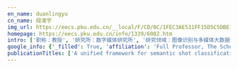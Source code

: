 ```yaml
---
en_name: duanlingyu
cn_name: 段凌宇
img_url: https://eecs.pku.edu.cn/__local/F/CD/0C/1FEC3AE531FF15D5C5DBE19AEFB_B20E3821_1A43.jpg?e=.jpg
homepage: https://eecs.pku.edu.cn/info/1339/6082.htm
intro: ['职称：教授', '研究所：数字媒体研究所', '研究领域：图像识别与多媒体大数据分析，计算机应用技术 \r\n\r\n ', '办公电话：86-10-6275 8602-172', '电子邮件：lingyu@pku.edu.cn', '个人主页： ']
google_info: {'_filled': True, 'affiliation': 'Full Professor, The School of EE & CS, Peking University', 'citedby': 4812, 'citedby5y': 2735, 'cites_per_year': {2003: 17, 2004: 48, 2005: 87, 2006: 77, 2007: 99, 2008: 185, 2009: 165, 2010: 203, 2011: 206, 2012: 271, 2013: 286, 2014: 399, 2015: 399, 2016: 366, 2017: 418, 2018: 521, 2019: 782, 2020: 247}}
publicationTitles: ['A unified framework for semantic shot classification in sports video', 'A unified framework for semantic shot classification in sports video', 'Global context-aware attention LSTM networks for 3D action recognition', 'A mid-level representation framework for semantic sports video analysis', 'Location discriminative vocabulary coding for mobile landmark search', 'Live sports event detection based on broadcast video and web-casting text', 'Group-sensitive multiple kernel learning for object categorization', 'Optimization and an insightful properties—activity study of electrospun TiO2/CuO composite nanofibers for efficient photocatalytic H2 generation', 'Skeleton-based human action recognition with global context-aware attention LSTM networks', 'Hierarchical movie affective content analysis based on arousal and valence features', 'Hierarchical movie affective content analysis based on arousal and valence features', 'HMM-based audio keyword generation', 'Learning to distribute vocabulary indexing for scalable visual search', 'Fast and robust short video clip search using an index structure', 'Segmentation, categorization, and identification of commercial clips from TV streams using multimodal analysis', 'Overview of the MPEG-CDVS standard', 'Audio keywords generation for sports video analysis', 'Audio keywords generation for sports video analysis', 'A fusion scheme of visual and auditory modalities for event detection in sports video', 'Finding the secret of image saliency in the frequency domain', 'A multimodal scheme for program segmentation and representation in broadcast video streams', 'A multimodal scheme for program segmentation and representation in broadcast video streams', 'Group-sensitive triplet embedding for vehicle reidentification', 'Event detection in basketball video using multiple modalities', 'Towards low bit rate mobile visual search with multiple-channel coding', 'Compact descriptors for visual search', 'A robust method for TV logo tracking in video streams', 'Automatic generation of personalized music sports video', 'Mining compact bag-of-patterns for low bit rate mobile visual search', 'Rate-adaptive compact fisher codes for mobile visual search', 'Annotation of video footage and personalised video generation', 'Compact descriptors for mobile visual search and MPEG CDVS standardization', 'Group-sensitive multiple kernel learning for object recognition', 'Fast and robust short video clip search for copy detection', 'Benchmarking single-image reflection removal algorithms', 'Semantic shot classification in sports video', 'Highway traffic information extraction from Skycam MPEG video', 'TV ad video categorization with probabilistic latent concept learning', 'Spatiotemporal grid flow for video retargeting', 'Mean shift based video segment representation and applications to replay detection', 'Incorporating intra-class variance to fine-grained visual recognition', 'Nonparametric motion characterization for robust classification of camera motion patterns', 'Nonparametric motion characterization for robust classification of camera motion patterns', 'Weighted component hashing of binary aggregated descriptors for fast visual search', 'Periodicity detection of local motion', 'Depth-preserving warping for stereo image retargeting', 'Automatic TV logo detection, tracking and removal in broadcast video', 'Automatic TV logo detection, tracking and removal in broadcast video', 'Robust moving video object segmentation in the MPEG compressed domain', 'Learning compact visual descriptor for low bit rate mobile landmark search', 'Automatic sports genre categorization and view-type classification over large-scale dataset', 'Compact descriptors for video analysis: The emerging MPEG standard', 'System and Method For Replay Generation For Broadcast Video', 'A unified framework for semantic shot representation of sports video', 'Unified spatio-temporal attention networks for action recognition in videos', 'Ssnet: Scale selection network for online 3d action prediction', 'Estimating visual saliency through single image optimization', 'Optimizing JPEG quantization table for low bit rate mobile visual search', 'Consumer video retargeting: context assisted spatial-temporal grid optimization', 'Crrn: Multi-scale guided concurrent reflection removal network', 'Robust fisher codes for large scale image retrieval', 'Hnip: Compact deep invariant representations for video matching, localization, and retrieval', 'Towards compact topical descriptors', 'Fast retargeting with adaptive grid optimization', 'Sequence multi-labeling: A unified video annotation scheme with spatial and temporal context', 'Ntu rgb+ d 120: A large-scale benchmark for 3d human activity understanding', 'Extended  Controller Synthesis for Continuous Descriptor Systems', 'Audio keyword generation for sports video analysis', 'Hamming compatible quantization for hashing', 'Per-sample multiple kernel approach for visual concept learning', 'Feature boosting network for 3D pose estimation', 'Compact deep invariant descriptors for video retrieval', 'Towards mobile document image retrieval for digital library', 'A generic approach for systematic analysis of sports videos', 'Local motion analysis and its application in video based swimming style recognition', 'Skeleton-based online action prediction using scale selection network', 'AI-Oriented Large-Scale Video Management for Smart City: Technologies, Standards, and Beyond', 'Saliency detection based on 2d log-gabor wavelets and center bias', 'Video retargeting with multi-scale trajectory optimization', 'Embedding adversarial learning for vehicle re-identification', 'Veri-wild: A large dataset and a new method for vehicle re-identification in the wild', 'Replay scene classification in soccer video using web broadcast text', 'Compression of deep neural networks for image instance retrieval', 'Query-adaptive small object search using object proposals and shape-aware descriptors', 'Region-aware reflection removal with unified content and gradient priors', 'Two-stage pooling of deep convolutional features for image retrieval', 'Sorting local descriptors for lowbit rate mobile visual search', 'PKUBench: A context rich mobile visual search benchmark', 'Exploring object relation in mean teacher for cross-domain detection', 'Deephash for image instance retrieval: Getting regularization, depth and fine-tuning right', 'Robust commercial retrieval in video streams', 'Affinity preserving quantization for hashing: A vector quantization approach to learning compact binary codes', 'Nonparametric color characterization using mean shift', 'Nested invariance pooling and RBM hashing for image instance retrieval', 'To project more or to quantize more: Minimizing reconstruction bias for learning compact binary codes', 'Interactive ads recommendation with contextual search on product topic space', 'Learning multiple codebooks for low bit rate mobile visual search', 'An algorithm to estimate mean vehicle speed from mpeg skycam video', 'Shot-level camera motion estimation based on a parametric model', 'Development of an enzyme immunoassay for the determination of the cowpea trypsin inhibitor (CpTI) in transgenic crop', 'Deep variational and structural hashing', 'Minimizing reconstruction bias hashing via joint projection learning and quantization', 'A low complexity interest point detector', 'Mobile Media Communication, Processing, and Analysis: a review of recent advances', 'A lowbit rate vocabulary coding scheme for mobile landmark search', 'TV commercial classification by using multi-modal textual information', 'Intermediate deep feature compression: the next battlefield of intelligent sensing', 'Fast MPEG-CDVS encoder with GPU-CPU hybrid computing', 'From Part to whole: Who is behind the painting?', 'Rate-distortion optimized sparse coding with ordered dictionary for image set compression', 'Region-based depth-preserving stereoscopic image retargeting', 'Pruning tree-structured vector quantizer towards low bit rate mobile visual search', 'Grid-based retargeting with transformation consistency smoothing', 'Automatic video genre categorization and event detection techniques on large-scale sports data', 'Linking video ads with product or service information by web search', 'Multiple kernel active learning for image classification', 'A new multiple kernel approach for visual concept learning', 'Digesting commercial clips from TV streams', 'Digesting commercial clips from TV streams', 'A mid-level scene change representation via audiovisual alignment', 'Nonparametric motion model with applications to camera motion pattern classification', 'Learning the trip suggestion from landmark photos on the web', 'Generating vocabulary for global feature representation towards commerce image retrieval', 'Interactive web video advertising with context analysis and search', 'Semantic linking between video ads and web services with progressive search', 'A mid-level visual concept generation framework for sports analysis', 'Transfer metric learning: Algorithms, applications and outlooks', 'An efficient coding framework for compact descriptors extracted from video sequence', 'Learning compact visual descriptors for low bit rate mobile landmark search', 'Multi-stage vector quantization towards low bit rate visual search', 'ESUR: A system for Events detection in SURveillance video', 'Fast and robust video clip search using index structure', 'Shot classification of sports video based on features in motion vector field', 'Toward Knowledge as a Service Over Networks: A Deep Learning Model Communication Paradigm', 'Query adaptive multiview object instance search and localization using sketches', 'Key Technologies in Mobile Visual Search and MPEG Standardization Activities', 'Mean shift based nonparametric motion characterization', 'Face pose analysis from MPEG compressed video for surveillance applications', 'Towards digital retina in smart cities: A model generation, utilization and communication paradigm', 'Multi-scale Optimal Fusion model for single image dehazing', 'ChipGAN: A generative adversarial network for Chinese ink wash painting style transfer', 'Data-driven lightweight interest point selection for large-scale visual search', 'Hierarchical multi-VLAD for image retrieval', 'Component hashing of variable-length binary aggregated descriptors for fast image search', 'A hybrid pixel-block based view synthesis for multiviewpoint 3D video', 'Motion based perceptual distortion and rate optimization for video coding', 'PQ-WGLOH: A bit-rate scalable local feature descriptor', 'Depth structure preserving scene image generation', 'A Unified Generative Adversarial Framework for Image Generation and Person Re-identification', 'From data to knowledge: Deep learning model compression, transmission and communication', 'Gated square-root pooling for image instance retrieval', 'Codebook-free compact descriptor for scalable visual search', 'Toward Intelligent Product Retrieval for TV-to-Online (T2O) Application: A Transfer Metric Learning Approach', 'Depth-based local feature selection for mobile visual search', 'Query-Adaptive Logo Search using Shape-Aware Descriptors', 'On the interoperability of local descriptors compression', 'Learning from mobile contexts to minimize the mobile location search latency', 'When codeword frequency meets geographical location', 'Video Scene Analysis: A Machine Learning Perspective', 'Desorption and carbon isotope fractionation of coalbed methane in Jincheng area', 'Commercial video retrieval with video-based bag of words', 'A semantic image category for structuring TV broadcast video streams', 'Front-End Smart Visual Sensing and Back-End Intelligent Analysis: A Unified Infrastructure for Economizing the Visual System of City Brain', 'DeepShoe: An improved Multi-Task View-invariant CNN for street-to-shop shoe retrieval', 'GPU based fast MPEG-CDVS encoder', 'Pruning Convolutional Neural Networks for Image Instance Retrieval', 'Improving object detection with region similarity learning', 'Learning-based local visual representation and indexing', 'Optimizing binary fisher codes for visual search', 'Social image tagging by mining sparse tag patterns from auxiliary data', 'Predicting the effectiveness of queries for visual search', 'Learning sparse tag patterns for social image classification', 'Nonparametric motion model', 'Fast Video Segment Identification from Large Video Collection', 'Video Coding for Machines: A Paradigm of Collaborative Compression and Intelligent Analytics', 'An Emerging Coding Paradigm VCM: A Scalable Coding Approach Beyond Feature and Signal', 'Towards Coding for Human and Machine Vision: A Scalable Image Coding Approach', 'Toward Intelligent Sensing: Intermediate Deep Feature Compression', 'Lossy Intermediate Deep Learning Feature Compression and Evaluation', 'Intermediate Deep Feature Compression: Toward Intelligent Sensing', 'Learning to Remove Reflections for Text Images', 'IDeRs: Iterative dehazing method for single remote sensing image', 'CoRRN: Cooperative Reflection Removal Network', 'SPLINE-Net: Sparse photometric stereo through lighting interpolation and normal estimation networks', 'Multi-Scale Context Attention Network for Image Retrieval', 'Facial Expression Recognition in the Wild: A Cycle-Consistent Adversarial Attention Transfer Approach', 'Deep regional feature pooling for video matching', 'A Multi-Block N-ary trie structure for exact r-neighbour search in hamming space', 'Method and device for compressing local feature descriptor, and storage medium', 'A compact binary aggregated descriptor via dual selection for visual search', 'Adaptive weighted matching of deep convolutional features for painting retrieval', 'Efficient image retrieval based mobile indoor localization', 'Real-Time Tracking with Selective DoP-RIEF Features for Augmented Reality', 'A novel pair-wise image matching strategy with compact descriptors', 'A novel pair-wise image matching strategy with compact descriptors', 'Weakly supervised topic grouping of youtube search results', 'Effects of Mercury on the Structure and Activity of BLM642-1290 Recombinant Helicase', 'Interactive service recommendation based on ad concept hierarchy', 'A generic approach to classify sports video shots and its application in event detection', 'Sports video retargeting', 'Clear face analysis from MPEG compressed video', 'Automatic Generation of Vector-Map', 'USTC GPS Vehicular Monitoring System', 'Pose-Normalized and Appearance-Preserved Street-to-Shop Clothing Image Generation and Feature Learning', 'JDNet: A Joint-learning Distilled Network for Mobile Visual Food Recognition', 'Towards Efficient Front-end Visual Sensing for Digital Retina: A Model-Centric Paradigm', 'Towards Large-Scale Object Instance Search: A Multi-Block N-ary Trie', 'Toward intelligent visual sensing and low-cost analysis: A collaborative computing approach', 'See Through the Windshield from Surveillance Camera', 'Adaptive Feature Fusion via Graph Neural Network for Person Re-identification', 'Market2Dish: A Health-aware Food Recommendation System', 'Learning to remove reflections from windshield images', 'Fashion Recommendation on Street Images', 'Denoising adversarial networks for rain removal and reflection removal', 'Hard-Aware Fashion Attribute Classification', 'From Market to Dish: Multi-ingredient Image Recognition for Personalized Recipe Recommendation', 'Incorporating Category Taxonomy in Deep Reinforcement Learning Based Image Hashing', 'Few-shot and Many-shot Fusion Learning in Mobile Visual Food Recognition', 'Separable KLT for Intra Coding in Versatile Video Coding (VVC)', 'Signal-independent separable KLT by offline training for video coding', 'Face Image Reflection Removal', 'Mop Moire Patterns Using MopNet', 'Sampling Wisely: Deep Image Embedding by Top-k Precision Optimization', 'Learning to Jointly Generate and Separate Reflections', 'Mask-Pix2Pix Network for Overexposure Region Recovery of Solar Image', 'Robust Distracter-Resistive Tracker via Learning a Multi-Component Discriminative Dictionary', 'Personalized Knowledge Distillation-based Mobile Food Recognition', 'Method and device for detecting interest points in image', 'DEEP REGIONAL FEATURE POOLING FOR VIDEO MATCHING', 'Smart query expansion scheme for CDVS based on illumination and key features', 'Selectively Aggregated Fisher Vectors of Query Video for Mobile Visual Search', 'Joint optimization of JPEG quantization table and coefficient thresholding for low bitrate mobile visual search', 'A local shape descriptor for mobile linedrawing retrieval', 'An Error Resilient Depth Map Coding Scheme Using Adaptive Wyner-Ziv Frame', 'Allocating images and selecting image collections for distributed visual search', 'Location discriminative vocabulary coding for mobile landmark search', 'Learning sparse tag patterns for social image classiﬁcation', 'Learning sparse tag patterns for social image classiﬁcation', 'Topic level sampling towards optimized locality sensitive vocabulary coding', 'Linking Traditional TV Advertising to Internet Advertising', 'AdVR: linking ad video with products or service', 'Personalization of media and its attention service applications', 'Multimodal mid-level representations for semantic analysis of broadcast video', 'Multimodal mid-level representations for semantic analysis of broadcast video', 'Welcome message from conference chairs', 'Feature Map Quality Score Estimation Through Regression.............. IMH Rahman, C. Hollitt, and M. Zhang 1793 Fast 2D Complex Gabor Filter With Kernel Decomposition …', 'Analysis on the Effect of Sensor Views in Image Reconstruction Produced by Optical Tomography System Using Charge-Coupled Device.................. J. Jamaludin, RA Rahim, MH …', 'BigMM 2016', 'BigMM 2015', 'Audio and Acoustic Signal Processing Sparse Array-Based Room Transfer Function Estimation for Echo Cancellation.......... A. Yellepeddi and D. Florencio 230 Image and …', 'Towards Compact Topical Descriptors']
---
```

